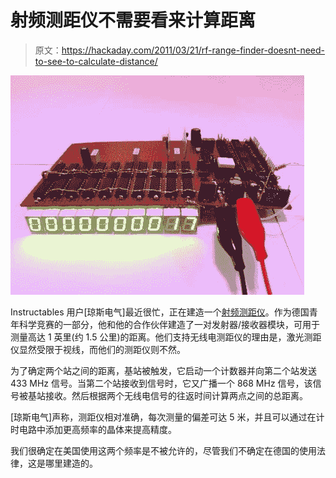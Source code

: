 # 射频测距仪不需要看来计算距离

> 原文：<https://hackaday.com/2011/03/21/rf-range-finder-doesnt-need-to-see-to-calculate-distance/>

![radio_rangefinder](img/0ab29b1fcb040dd918619f4c3b3e1564.png "radio_rangefinder")

Instructables 用户[琼斯电气]最近很忙，正在建造一个[射频测距仪](http://www.instructables.com/id/Distance-measurement-with-radio-waves)。作为德国青年科学竞赛的一部分，他和他的合作伙伴建造了一对发射器/接收器模块，可用于测量高达 1 英里(约 1.5 公里)的距离。他们支持无线电测距仪的理由是，激光测距仪显然受限于视线，而他们的测距仪则不然。

为了确定两个站之间的距离，基站被触发，它启动一个计数器并向第二个站发送 433 MHz 信号。当第二个站接收到信号时，它又广播一个 868 MHz 信号，该信号被基站接收。然后根据两个无线电信号的往返时间计算两点之间的总距离。

[琼斯电气]声称，测距仪相对准确，每次测量的偏差可达 5 米，并且可以通过在计时电路中添加更高频率的晶体来提高精度。

我们很确定在美国使用这两个频率是不被允许的，尽管我们不确定在德国的使用法律，这是哪里建造的。